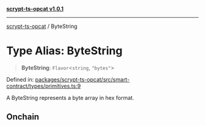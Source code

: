 [**scrypt-ts-opcat v1.0.1**](../README.md)

***

[scrypt-ts-opcat](../README.md) / ByteString

# Type Alias: ByteString

> **ByteString**: `Flavor`\<`string`, `"bytes"`\>

Defined in: [packages/scrypt-ts-opcat/src/smart-contract/types/primitives.ts:9](https://github.com/OPCAT-Labs/ts-tools/blob/2cea47af983eceafde930347ac310f78dee140a3/packages/scrypt-ts-opcat/src/smart-contract/types/primitives.ts#L9)

A ByteString represents a byte array in hex format.

## Onchain
